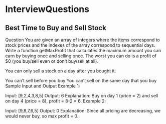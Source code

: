 # InterviewQuestions

## Best Time to Buy and Sell Stock

Question
You are given an array of integers where the items correspond to stock prices and the indexes of the array correspond to sequential days. Write a function getMaxProfit that calculates the maximum amount you can earn by buying once and selling once. The worst you can do is a profit of $0 (you buy/sell even or don’t buy/sell at all).

You can only sell a stock on a day after you bought it.

You can’t sell before you buy
You can’t sell on the same day that you buy
Sample Input and Output
Example 1:

Input: [9,2,4,3,8,5]
Output: 6
Explanation: Buy on day 1 (price = 2) and sell on day 4 (price = 8), profit = 8-2 = 6.
Example 2:

Input: [9,8,7,6,5]
Output: 0
Explanation: Since all pricing are decreasing, we would never buy, so max profit = 0.
